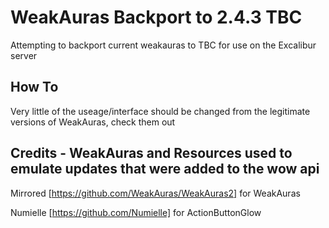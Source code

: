 # WeakAuras Backport to 2.4.3 TBC

Attempting to backport current weakauras to TBC for use on the Excalibur server

## How To

Very little of the useage/interface should be changed from the legitimate versions of WeakAuras, check them out

## Credits - WeakAuras and Resources used to emulate updates that were added to the wow api

Mirrored [https://github.com/WeakAuras/WeakAuras2] for WeakAuras

Numielle [https://github.com/Numielle] for ActionButtonGlow